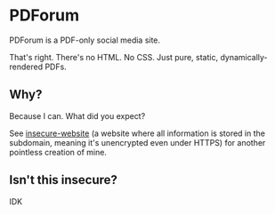 # PDForum

PDForum is a PDF-only social media site.

That's right. There's no HTML. No CSS. Just pure, static, dynamically-rendered PDFs.

## Why?

Because I can. What did you expect?

See [insecure-website](https://index-insecure.meow.i.ng/) (a website where all information is stored in the subdomain, meaning it's unencrypted even under HTTPS) for another pointless creation of mine.

## Isn't this insecure? 

IDK